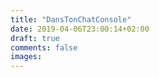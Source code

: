 ```yaml
---
title: "DansTonChatConsole"
date: 2019-04-06T23:00:14+02:00
draft: true
comments: false
images:
---
```


